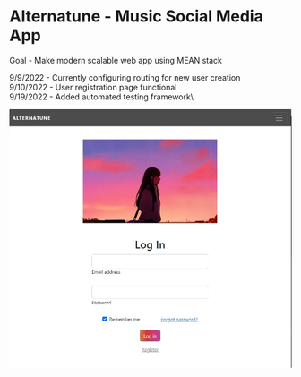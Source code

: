 # Alternatune - Music Social Media App
Goal - Make modern scalable web app using MEAN stack

9/9/2022 - Currently configuring routing for new user creation\
9/10/2022 - User registration page functional\
9/19/2022 - Added automated testing framework\

![My Image](alternatuneCover.jpg)
